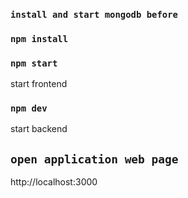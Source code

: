 ### `install and start mongodb before`
### `npm install`

### `npm start`

start frontend

### `npm dev`

start backend

## `open application web page`

http://localhost:3000